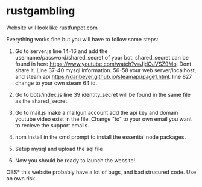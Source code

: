 # rustgambling
Website will look like rustfunpot.com

Everything works fine but you will have to follow some steps:
1. Go to server.js line 14-16 and add the username/password/shared_secret of your bot.
shared_secret can be found in here https://www.youtube.com/watch?v=JjdOJVSZ9Mo. Dont share it.
Line 37-40 mysql information. 56-58 your web server/localhost, and steam api https://danbeyer.github.io/steamapi/page1.html.
line 827 change to your own steam 64 id.

2. Go to bots/index.js line 39 identity_secret will be found in the same file as the shared_secret. 

3. Go to mail.js make a mailgun account add the api key and domain youtube video exist in the file. Change "to" 
to your own email you want to recieve the support emails.

4. npm install in the cmd prompt to install the essential node packages.

5. Setup mysql and upload the sql file

5. Now you should be ready to launch the website!


OBS* this website probably have a lot of bugs, and bad strucured code. Use on own risk.

